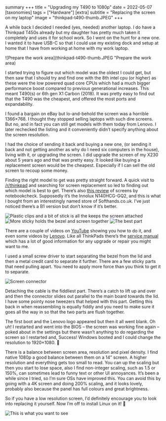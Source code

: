 summary +++
title =  "Upgrading my T490 to 1080p"
date =  2022-05-07
[taxonomies]
tags =  ["Hardware"]
[extra]
subtitle =  "Replacing the screen on my laptop"
image = "thinkpad-t490-thumb.JPEG"
+++

A while back I decided I  needed (yes, needed) another laptop. I do have a Thinkpad T450s already  but my daughter has pretty much taken it completely and uses it for  school work. So I went on the hunt for a new one. I wanted it to have  USB-C so that I could use my existing dock and setup at home that I have from working at home with my work laptop.

![Prepare the work area](thinkpad-t490-thumb.JPEG "Prepare the work area)

I started trying to figure out which model was the oldest I could get,  but then saw that I should try and find one with the 8th intel cpu (or  higher) as these were the low powered quad core CPUs which had a much  bigger performance boost compared to previous generational increases.  This meant T490(s) or 6th gen X1 Carbon (2018). It was pretty easy to  find out that the T490 was the cheapest, and offered the most ports and  expandability.

I found a bargain on eBay but lo-and-behold the  screen was a horrible 1366×768. I thought they stopped selling laptops  with such dire screens. But no, and in fact you can still get models  with them today from Lenovo. I later rechecked the listing and it  conveniently didn’t specify anything about the screen resolution.

I had the choice of sending it back and buying a new one, (or sending it  back and not getting another as why do I need six computers in the  house), living with it, or upgrading the screen. I did upgrade the  screen of my X230 about 5 years ago and that was pretty easy. It looked  like buying a replacement screen would be the cheapest. Especially if I  can sell the old screen to recoup some money.

Finding the right model to get was pretty straight forward. A quick visit to [/r/thinkpad](https://old.reddit.com/r/thinkpad) and searching for screen replacement so led to finding out which model is best to get. There’s also [this review](https://www.notebookcheck.net/Lenovo-s-Panel-Lottery-continues-with-3-different-14-inch-LowPower-displays.426538.0.html) of screens by notebookcheck. Supposedly it’s the Innolux N140HCG-GQ2,  and this is what I bought from an interestingly named store of  Softhands.co.uk. I’ve just noticed there’s a B1 version but don’t know  if it’s better.

![Plastic clips and a bit of stick is all the keeps the screen attached](t490-upgrade-1.JPEG "Plastic clips and a bit of stick is all the keeps the screen attached")
![More sticky holds the bezel and screen together](t490-upgrade-2.JPEG "More sticky holds the bezel and screen together")
![The best part](t490-upgrade-3.JPEG "The best part")

There are a couple of videos on [YouTube](https://www.youtube.com/watch?v=ZvAkA-QuD4E) showing you how to do it, and even some videos by [Lenovo](https://support.lenovo.com/gb/en/solutions/ht508135). Like all ThinkPads there’s the [service manual](https://download.lenovo.com/pccbbs/mobiles_pdf/t490_p43s_hmm_en.pdf?linkTrack=PSP:ProductInfo:HarwareManual) which has a lot of good information for any upgrade or repair you might want to me.

I used a small screw driver to start separating the bezel from the lid  and then a metal credit card to separate it further. There are a few  sticky parts that need pulling apart. You need to apply more force than  you think to get it to separate.

![Screen connector](t490-upgrade-4.JPEG "Screen connector")

Detaching the cable is the fiddliest part. There’s a catch to lift up and over  and then the connector slides out parallel to the main board towards the lid. I have some pointy nose tweezers that helped with this part.  Getting this back in when reassembling is equally fiddly and you need to make sure it goes all the way in so that the two parts are flush  together.

The first boot and the Lenovo logo appeared but then it  all went blank. Oh uh! I restarted and went into the BIOS – the screen  was working fine again – poked about in the settings but there wasn’t  anything to do regarding the screen so I restarted and, Success! Windows booted and I could change the resolution to 1920×1080. 🎉

There  is a balance between screen area, resolution and pixel density. I find  native 1080p a good balance between them on a 14” screen. A higher  resolution and everything gets too small to read. You can up the scaling but then you start to lose space, also I find non-integer scaling, such as 1.5 or 150%, can sometimes lead to funny text or other UI  annoyances. It’s been a while since I tried, so I’m sure OSs have  improved this. You can avoid this by going with a 4K screen and doing  200% scaling, and it looks lovely, probably also because the panel has  full colours and great brightness.

So if you have a low resolution screen, I’d definitely encourage you to look into replacing it  yourself. Now I’m off to install Linux on it! 🐧

![This is what you want to see](t490-upgrade-5.JPEG "This is what you want to see")
